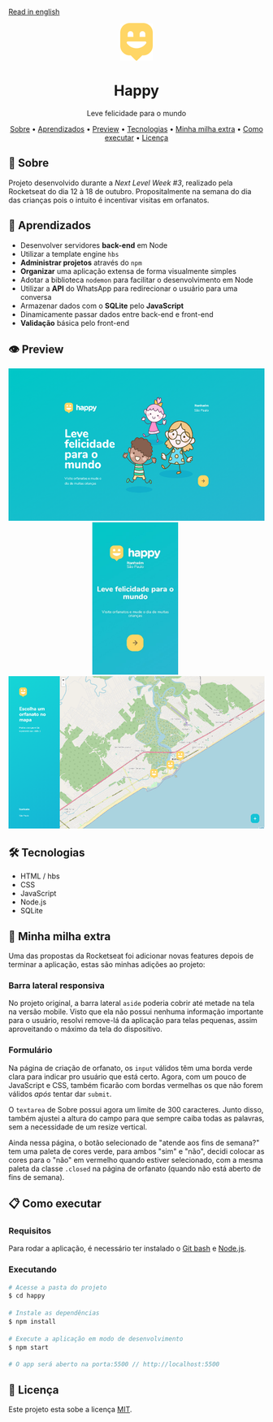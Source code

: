 [Read in english](https://github.com/EduardoRodriguesF/happy/blob/main/README.md)

<p align="center">
    <img src="https://github.com/EduardoRodriguesF/happy/blob/main/public/images/logo-icon.png?raw=true">
</p>
<h1 align="center">Happy</h1>
<p align="center">Leve felicidade para o mundo</p>

<p align="center">
    <a href="#-sobre">Sobre</a> •
    <a href="#-aprendizados">Aprendizados</a> •
    <a href="#-preview">Preview</a> •
    <a href="#-tecnologias">Tecnologias</a> •
    <a href="#-minha-milha-extra">Minha milha extra</a> •
    <a href="#-como-executar">Como executar</a> •  
    <a href="#-licenc-a">Licença</a>
</p>

## 🤔 Sobre
Projeto desenvolvido durante a *Next Level Week #3*, realizado pela Rocketseat do dia 12 à 18 de outubro. Propositalmente na semana do dia das crianças pois o intuito é incentivar visitas em orfanatos.

## 🧠 Aprendizados
- Desenvolver servidores **back-end** em Node
- Utilizar a template engine <code>hbs</code>
- **Administrar projetos** através do <code>npm</code>
- **Organizar** uma aplicação extensa de forma visualmente simples
- Adotar a biblioteca <code>nodemon</code> para facilitar o desenvolvimento em Node
- Utilizar a **API** do WhatsApp para redirecionar o usuário para uma conversa
- Armazenar dados com o **SQLite** pelo **JavaScript**
- Dinamicamente passar dados entre back-end e front-end
- **Validação** básica pelo front-end

## 👁️ Preview

<p align="center">
  <kbd>
    <img height="300" src="https://github.com/EduardoRodriguesF/happy/blob/main/screenshots/page-landing.png">
  </kbd>
  &nbsp;&nbsp;&nbsp;&nbsp;
  <kbd>
    <img height="300" src="https://github.com/EduardoRodriguesF/happy/blob/main/screenshots/page-landing-mobile.jpg">
  </kbd>
  &nbsp;&nbsp;&nbsp;&nbsp;
  <kbd>
    <img height="300" src="https://github.com/EduardoRodriguesF/happy/blob/main/screenshots/page-orphanages-desktop.png">
  </kbd>
</p>

## 🛠️ Tecnologias
- HTML / hbs
- CSS
- JavaScript
- Node.js
- SQLite

## 🏃 Minha milha extra
Uma das propostas da Rocketseat foi adicionar novas features depois de terminar a aplicação, estas são minhas adições ao projeto:

### Barra lateral responsiva
No projeto original, a barra lateral <code>aside</code> poderia cobrir até metade na tela na versão mobile. Visto que ela não possui nenhuma informação importante para o usuário, resolvi remove-lá da aplicação para telas pequenas, assim aproveitando o máximo da tela do dispositivo.

### Formulário
Na página de criação de orfanato, os <code>input</code> válidos têm uma borda verde clara para indicar pro usuário que está certo. Agora, com um pouco de JavaScript e CSS, também ficarão com bordas vermelhas os que não forem válidos *após* tentar dar <code>submit</code>.

O <code>textarea</code> de Sobre possui agora um limite de 300 caracteres. Junto disso, também ajustei a altura do campo para que sempre caiba todas as palavras, sem a necessidade de um resize vertical.

Ainda nessa página, o botão selecionado de "atende aos fins de semana?" tem uma paleta de cores verde, para ambos "sim" e "não", decidi colocar as cores para o "não" em vermelho quando estiver selecionado, com a mesma paleta da classe <code>.closed</code> na página de orfanato (quando não está aberto de fins de semana).

## 📋 Como executar

### Requisitos
Para rodar a aplicação, é necessário ter instalado o [Git bash](https://gitforwindows.org) e [Node.js](https://nodejs.org).

### Executando
```bash
# Acesse a pasta do projeto
$ cd happy

# Instale as dependências
$ npm install

# Execute a aplicação em modo de desenvolvimento
$ npm start

# O app será aberto na porta:5500 // http://localhost:5500
```

## 📜 Licença
Este projeto esta sobe a licença [MIT](https://github.com/EduardoRodriguesF/happy/blob/main/LICENSE).
